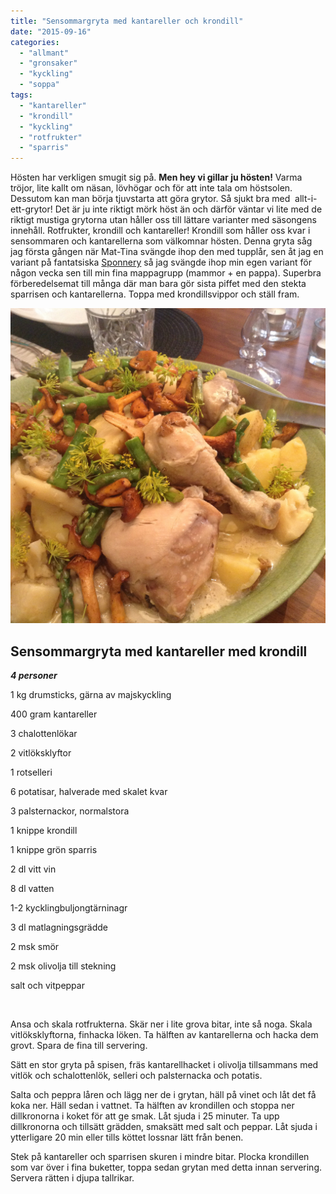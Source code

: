 ```yaml
---
title: "Sensommargryta med kantareller och krondill"
date: "2015-09-16"
categories: 
  - "allmant"
  - "gronsaker"
  - "kyckling"
  - "soppa"
tags: 
  - "kantareller"
  - "krondill"
  - "kyckling"
  - "rotfrukter"
  - "sparris"
---
```


Hösten har verkligen smugit sig på. **Men hey vi gillar ju hösten!** Varma tröjor, lite kallt om näsan, lövhögar och för att inte tala om höstsolen. Dessutom kan man börja tjuvstarta att göra grytor. Så sjukt bra med  allt-i-ett-grytor! Det är ju inte riktigt mörk höst än och därför väntar vi lite med de riktigt mustiga grytorna utan håller oss till lättare varianter med säsongens innehåll. Rotfrukter, krondill och kantareller! Krondill som håller oss kvar i sensommaren och kantarellerna som välkomnar hösten. Denna gryta såg jag första gången när Mat-Tina svängde ihop den med tupplår, sen åt jag en variant på fantatsiska [Sponnery](https://spoonery.se/) så jag svängde ihop min egen variant för någon vecka sen till min fina mappagrupp (mammor + en pappa). Superbra förberedelsemat till många där man bara gör sista piffet med den stekta sparrisen och kantarellerna. Toppa med krondillsvippor och ställ fram.

![IMG_0854](/static/img/IMG_0854.jpg)

## Sensommargryta med kantareller med krondill

_**4 personer**_

1 kg drumsticks, gärna av majskyckling

400 gram kantareller

3 chalottenlökar

2 vitlöksklyftor

1 rotselleri

6 potatisar, halverade med skalet kvar

3 palsternackor, normalstora

1 knippe krondill

1 knippe grön sparris

2 dl vitt vin

8 dl vatten

1-2 kycklingbuljongtärninagr

3 dl matlagningsgrädde

2 msk smör

2 msk olivolja till stekning

salt och vitpeppar

 

Ansa och skala rotfrukterna. Skär ner i lite grova bitar, inte så noga. Skala vitlöksklyftorna, finhacka löken. Ta hälften av kantarellerna och hacka dem grovt. Spara de fina till servering.

Sätt en stor gryta på spisen, fräs kantarellhacket i olivolja tillsammans med vitlök och schalottenlök, selleri och palsternacka och potatis.

Salta och peppra låren och lägg ner de i grytan, häll på vinet och låt det få koka ner. Häll sedan i vattnet. Ta hälften av krondillen och stoppa ner dillkronorna i koket för att ge smak. Låt sjuda i 25 minuter. Ta upp dillkronorna och tillsätt grädden, smaksätt med salt och peppar. Låt sjuda i ytterligare 20 min eller tills köttet lossnar lätt från benen.

Stek på kantareller och sparrisen skuren i mindre bitar. Plocka krondillen som var över i fina buketter, toppa sedan grytan med detta innan servering. Servera rätten i djupa tallrikar.
